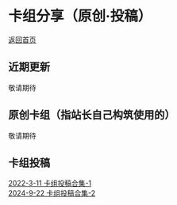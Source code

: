 # 卡组分享（原创·投稿）

[返回首页](../../index.html)

## 近期更新

敬请期待  

## 原创卡组（指站长自己构筑使用的）

敬请期待  

## 卡组投稿

[2022-3-11 卡组投稿合集-1](./1/1.html)  
[2024-9-22 卡组投稿合集-2](./2/2.html)  